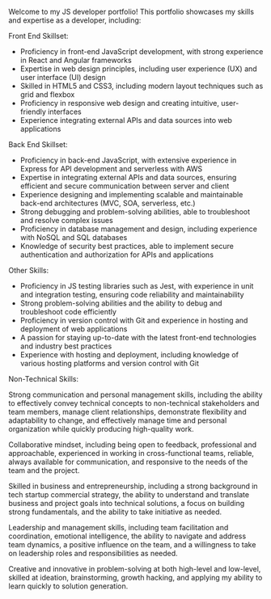 Welcome to my JS developer portfolio! This portfolio showcases my skills and expertise as a developer, including:

Front End Skillset:

- Proficiency in front-end JavaScript development, with strong experience in React and Angular frameworks
- Expertise in web design principles, including user experience (UX) and user interface (UI) design
- Skilled in HTML5 and CSS3, including modern layout techniques such as grid and flexbox
- Proficiency in responsive web design and creating intuitive, user-friendly interfaces
- Experience integrating external APIs and data sources into web applications

Back End Skillset:

- Proficiency in back-end JavaScript, with extensive experience in Express for API development and serverless with AWS
- Expertise in integrating external APIs and data sources, ensuring efficient and secure communication between server and client
- Experience designing and implementing scalable and maintainable back-end architectures (MVC, SOA, serverless, etc.)
- Strong debugging and problem-solving abilities, able to troubleshoot and resolve complex issues
- Proficiency in database management and design, including experience with NoSQL and SQL databases
- Knowledge of security best practices, able to implement secure authentication and authorization for APIs and applications

Other Skills:

- Proficiency in JS testing libraries such as Jest, with experience in unit and integration testing, ensuring code reliability and maintainability
- Strong problem-solving abilities and the ability to debug and troubleshoot code efficiently
- Proficiency in version control with Git and experience in hosting and deployment of web applications
- A passion for staying up-to-date with the latest front-end technologies and industry best practices
- Experience with hosting and deployment, including knowledge of various hosting platforms and version control with Git

Non-Technical Skills:

Strong communication and personal management skills, including the ability to effectively convey technical concepts to non-technical stakeholders and team members, manage client relationships, demonstrate flexibility and adaptability to change, and effectively manage time and personal organization while quickly producing high-quality work.

Collaborative mindset, including being open to feedback, professional and approachable, experienced in working in cross-functional teams, reliable, always available for communication, and responsive to the needs of the team and the project.

Skilled in business and entrepreneurship, including a strong background in tech startup commercial strategy, the ability to understand and translate business and project goals into technical solutions, a focus on building strong fundamentals, and the ability to take initiative as needed.

Leadership and management skills, including team facilitation and coordination, emotional intelligence, the ability to navigate and address team dynamics, a positive influence on the team, and a willingness to take on leadership roles and responsibilities as needed.

Creative and innovative in problem-solving at both high-level and low-level, skilled at ideation, brainstorming, growth hacking, and applying my ability to learn quickly to solution generation.

